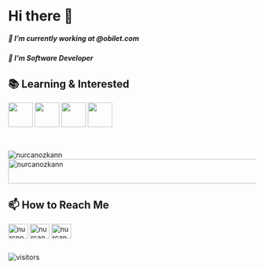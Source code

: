 # Hi there 👋

 ##### 🔭 I’m currently working at @obilet.com
 ##### 🌱 I'm Software Developer

## 📚 Learning & Interested
<code><img height="50" src="https://upload.wikimedia.org/wikipedia/commons/7/7a/C_Sharp_logo.svg"></code>
<code><img height="50" src="https://image.flaticon.com/icons/svg/917/917316.svg"></code>
<code><img height="50" src="https://upload.wikimedia.org/wikipedia/commons/4/47/React.svg"></code>
<code><img height="50" src="https://image.flaticon.com/icons/svg/3288/3288086.svg"></code>

<br />

<p align="left">
  <img align="center" src="https://github-readme-stats.vercel.app/api/top-langs/?username=nurcanozkann&layout=compact&hide=html&theme=dark" alt="nurcanozkann" />
  <img align="center" width="540" height="50" src="https://github-readme-stats.vercel.app/api?username=nurcanozkann&show_icons=true&theme=dark" alt="nurcanozkann" />
</p>


## 📫 How to Reach Me
<p align="left">
<a href="https://twitter.com/nurcnozknn" target="blank"><img align="center" src="https://cdn.jsdelivr.net/npm/simple-icons@3.0.1/icons/twitter.svg" alt="nurcnozknn" height="30" width="40" /></a>
<a href="https://www.linkedin.com/in/nurcanozkan/" target="blank"><img align="center" src="https://cdn.jsdelivr.net/npm/simple-icons@3.0.1/icons/linkedin.svg" alt="nurcanozkan" height="30" width="40" /></a>
<a href="https://www.instagram.com/nurcanozknn/?hl=tr" target="blank"><img align="center" src="https://cdn.jsdelivr.net/npm/simple-icons@3.0.1/icons/instagram.svg" alt="nurcanozknn" height="30" width="40" /></a>
</p>

##
![visitors](https://visitor-badge.laobi.icu/badge?page_id=nurcanozkann)
